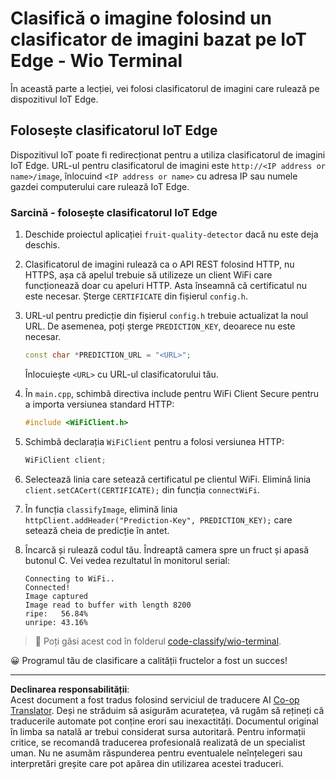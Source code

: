 <!--
CO_OP_TRANSLATOR_METADATA:
{
  "original_hash": "48ac21ec80329c930db7b84bd6b592ec",
  "translation_date": "2025-08-28T08:37:56+00:00",
  "source_file": "4-manufacturing/lessons/3-run-fruit-detector-edge/wio-terminal.md",
  "language_code": "ro"
}
-->
# Clasifică o imagine folosind un clasificator de imagini bazat pe IoT Edge - Wio Terminal

În această parte a lecției, vei folosi clasificatorul de imagini care rulează pe dispozitivul IoT Edge.

## Folosește clasificatorul IoT Edge

Dispozitivul IoT poate fi redirecționat pentru a utiliza clasificatorul de imagini IoT Edge. URL-ul pentru clasificatorul de imagini este `http://<IP address or name>/image`, înlocuind `<IP address or name>` cu adresa IP sau numele gazdei computerului care rulează IoT Edge.

### Sarcină - folosește clasificatorul IoT Edge

1. Deschide proiectul aplicației `fruit-quality-detector` dacă nu este deja deschis.

1. Clasificatorul de imagini rulează ca o API REST folosind HTTP, nu HTTPS, așa că apelul trebuie să utilizeze un client WiFi care funcționează doar cu apeluri HTTP. Asta înseamnă că certificatul nu este necesar. Șterge `CERTIFICATE` din fișierul `config.h`.

1. URL-ul pentru predicție din fișierul `config.h` trebuie actualizat la noul URL. De asemenea, poți șterge `PREDICTION_KEY`, deoarece nu este necesar.

    ```cpp
    const char *PREDICTION_URL = "<URL>";
    ```

    Înlocuiește `<URL>` cu URL-ul clasificatorului tău.

1. În `main.cpp`, schimbă directiva include pentru WiFi Client Secure pentru a importa versiunea standard HTTP:

    ```cpp
    #include <WiFiClient.h>
    ```

1. Schimbă declarația `WiFiClient` pentru a folosi versiunea HTTP:

    ```cpp
    WiFiClient client;
    ```

1. Selectează linia care setează certificatul pe clientul WiFi. Elimină linia `client.setCACert(CERTIFICATE);` din funcția `connectWiFi`.

1. În funcția `classifyImage`, elimină linia `httpClient.addHeader("Prediction-Key", PREDICTION_KEY);` care setează cheia de predicție în antet.

1. Încarcă și rulează codul tău. Îndreaptă camera spre un fruct și apasă butonul C. Vei vedea rezultatul în monitorul serial:

    ```output
    Connecting to WiFi..
    Connected!
    Image captured
    Image read to buffer with length 8200
    ripe:   56.84%
    unripe: 43.16%
    ```

> 💁 Poți găsi acest cod în folderul [code-classify/wio-terminal](../../../../../4-manufacturing/lessons/3-run-fruit-detector-edge/code-classify/wio-terminal).

😀 Programul tău de clasificare a calității fructelor a fost un succes!

---

**Declinarea responsabilității**:  
Acest document a fost tradus folosind serviciul de traducere AI [Co-op Translator](https://github.com/Azure/co-op-translator). Deși ne străduim să asigurăm acuratețea, vă rugăm să rețineți că traducerile automate pot conține erori sau inexactități. Documentul original în limba sa natală ar trebui considerat sursa autoritară. Pentru informații critice, se recomandă traducerea profesională realizată de un specialist uman. Nu ne asumăm răspunderea pentru eventualele neînțelegeri sau interpretări greșite care pot apărea din utilizarea acestei traduceri.